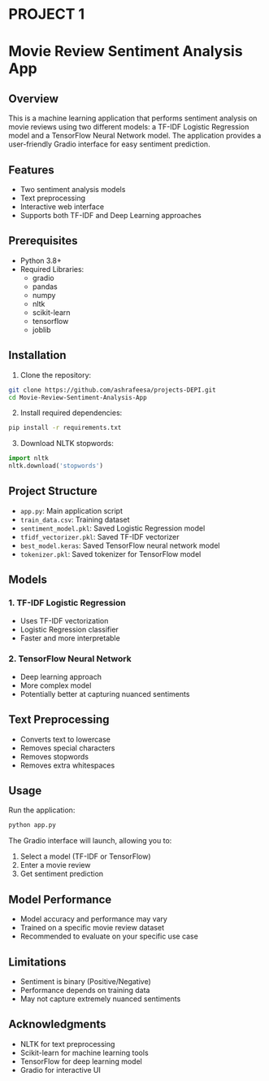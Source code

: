 # PROJECT 1
# Movie Review Sentiment Analysis App

## Overview
This is a machine learning application that performs sentiment analysis on movie reviews using two different models: a TF-IDF Logistic Regression model and a TensorFlow Neural Network model. The application provides a user-friendly Gradio interface for easy sentiment prediction.

## Features
- Two sentiment analysis models
- Text preprocessing
- Interactive web interface
- Supports both TF-IDF and Deep Learning approaches

## Prerequisites
- Python 3.8+
- Required Libraries:
  - gradio
  - pandas
  - numpy
  - nltk
  - scikit-learn
  - tensorflow
  - joblib

## Installation

1. Clone the repository:
```bash
git clone https://github.com/ashrafeesa/projects-DEPI.git
cd Movie-Review-Sentiment-Analysis-App
```

2. Install required dependencies:
```bash
pip install -r requirements.txt
```

3. Download NLTK stopwords:
```python
import nltk
nltk.download('stopwords')
```

## Project Structure
- `app.py`: Main application script
- `train_data.csv`: Training dataset
- `sentiment_model.pkl`: Saved Logistic Regression model
- `tfidf_vectorizer.pkl`: Saved TF-IDF vectorizer
- `best_model.keras`: Saved TensorFlow neural network model
- `tokenizer.pkl`: Saved tokenizer for TensorFlow model

## Models
### 1. TF-IDF Logistic Regression
- Uses TF-IDF vectorization
- Logistic Regression classifier
- Faster and more interpretable

### 2. TensorFlow Neural Network
- Deep learning approach
- More complex model
- Potentially better at capturing nuanced sentiments

## Text Preprocessing
- Converts text to lowercase
- Removes special characters
- Removes stopwords
- Removes extra whitespaces

## Usage
Run the application:
```bash
python app.py
```

The Gradio interface will launch, allowing you to:
1. Select a model (TF-IDF or TensorFlow)
2. Enter a movie review
3. Get sentiment prediction

## Model Performance
- Model accuracy and performance may vary
- Trained on a specific movie review dataset
- Recommended to evaluate on your specific use case

## Limitations
- Sentiment is binary (Positive/Negative)
- Performance depends on training data
- May not capture extremely nuanced sentiments

## Acknowledgments
- NLTK for text preprocessing
- Scikit-learn for machine learning tools
- TensorFlow for deep learning model
- Gradio for interactive UI

